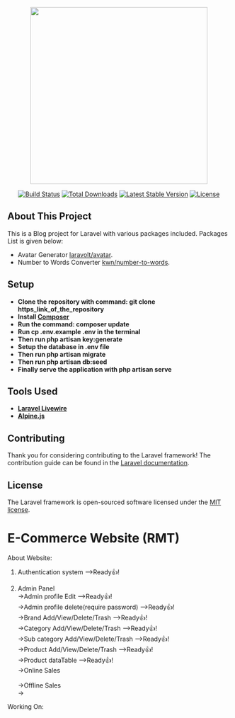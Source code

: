 <p align="center"><a href="https://laravel.com" target="_blank"><img src="https://raw.githubusercontent.com/laravel/art/master/logo-lockup/5%20SVG/2%20CMYK/1%20Full%20Color/laravel-logolockup-cmyk-red.svg" width="400"></a></p>

<p align="center">
<a href="https://travis-ci.org/laravel/framework"><img src="https://travis-ci.org/laravel/framework.svg" alt="Build Status"></a>
<a href="https://packagist.org/packages/laravel/framework"><img src="https://img.shields.io/packagist/dt/laravel/framework" alt="Total Downloads"></a>
<a href="https://packagist.org/packages/laravel/framework"><img src="https://img.shields.io/packagist/v/laravel/framework" alt="Latest Stable Version"></a>
<a href="https://packagist.org/packages/laravel/framework"><img src="https://img.shields.io/packagist/l/laravel/framework" alt="License"></a>
</p>

## About This Project

This is a Blog project for Laravel with various packages included.
Packages List is given below:

- Avatar Generator [laravolt/avatar](https://github.com/laravolt/avatar).
- Number to Words Converter [kwn/number-to-words](https://github.com/kwn/number-to-words).


## Setup

- **Clone the repository with command: git clone https_link_of_the_repository**
- **Install [Composer](https://getcomposer.org/download/)**
- **Run the command: composer update**
- **Run cp .env.example .env in the terminal**
- **Then run php artisan key:generate**
- **Setup the database in .env file**
- **Then run php artisan migrate**
- **Then run php artisan db:seed**
- **Finally serve the application with php artisan serve**

## Tools Used

- **[Laravel Livewire](https://laravel-livewire.com/)**
- **[Alpine.js](https://alpinejs.dev/)**

## Contributing

Thank you for considering contributing to the Laravel framework! The contribution guide can be found in the [Laravel documentation](https://laravel.com/docs/contributions).

## License

The Laravel framework is open-sourced software licensed under the [MIT license](https://opensource.org/licenses/MIT).




# E-Commerce Website (RMT)

About Website:
1. Authentication system                                -->Ready👍!

2. Admin Panel
<br>->Admin profile Edit                                -->Ready👍!
<br>->Admin profile delete(require password)            -->Ready👍!
<br>->Brand Add/View/Delete/Trash                       -->Ready👍!
<br>->Category Add/View/Delete/Trash                    -->Ready👍!
<br>->Sub category Add/View/Delete/Trash                -->Ready👍!
<br>->Product Add/View/Delete/Trash                     -->Ready👍!
<br>->Product dataTable                                 -->Ready👍!
<br>->Online Sales                                      
<br>->Offline Sales
<br>->
 

Working On:

